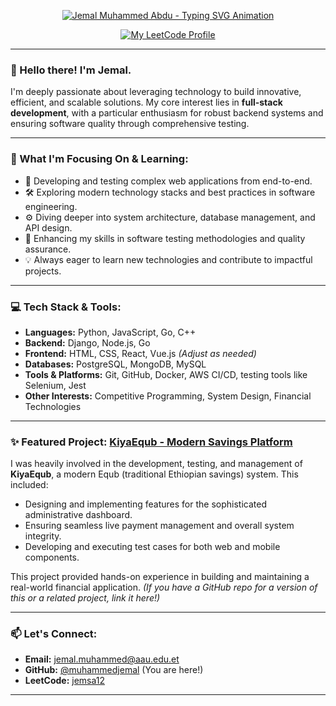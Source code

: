 <p align="center">
  <a href="https://github.com/muhammedjemal">
    <img src="https://readme-typing-svg.herokuapp.com/?lines=Jemal+Muhammed+Abdu;Full-Stack+Developer;Passionate+Problem+Solver;Building+Robust+Systems&font=Fira%20Code¢er=true&width=420&height=50&duration=4000&pause=1000" alt="Jemal Muhammed Abdu - Typing SVG Animation">
  </a>
</p>

<div align="center">

  [![My LeetCode Profile](https://img.shields.io/badge/LeetCode-jemsa12-orange?style=for-the-badge&logo=leetcode&logoColor=black)](https://leetcode.com/jemsa12/)
  <!-- Add your LinkedIn badge here if you have one and want to share it -->
  <!-- e.g., [![My LinkedIn Profile](https://img.shields.io/badge/LinkedIn-Muhammed%20Jemal-blue?style=for-the-badge&logo=linkedin&logoColor=white)](https://www.linkedin.com/in/your-linkedin-profile/) -->

</div>

---

### 👋 Hello there! I'm Jemal.

I'm deeply passionate about leveraging technology to build innovative, efficient, and scalable solutions. My core interest lies in **full-stack development**, with a particular enthusiasm for robust backend systems and ensuring software quality through comprehensive testing.

---

### 🌱 What I'm Focusing On & Learning:

*   🚀 Developing and testing complex web applications from end-to-end.
*   🛠️ Exploring modern technology stacks and best practices in software engineering.
*   ⚙️ Diving deeper into system architecture, database management, and API design.
*   🧪 Enhancing my skills in software testing methodologies and quality assurance.
*   💡 Always eager to learn new technologies and contribute to impactful projects.

---

### 💻 Tech Stack & Tools:

*   **Languages:** Python, JavaScript, Go, C++ 
*   **Backend:** Django, Node.js, Go
*   **Frontend:** HTML, CSS, React, Vue.js *(Adjust as needed)*
*   **Databases:** PostgreSQL, MongoDB, MySQL
*   **Tools & Platforms:** Git, GitHub, Docker, AWS CI/CD, testing tools like Selenium, Jest
*   **Other Interests:** Competitive Programming, System Design, Financial Technologies


---

### ✨ Featured Project: [KiyaEqub - Modern Savings Platform](http://kiyaequb.com)

I was heavily involved in the development, testing, and management of **KiyaEqub**, a modern Equb (traditional Ethiopian savings) system. This included:
*   Designing and implementing features for the sophisticated administrative dashboard.
*   Ensuring seamless live payment management and overall system integrity.
*   Developing and executing test cases for both web and mobile components.

This project provided hands-on experience in building and maintaining a real-world financial application. *(If you have a GitHub repo for a version of this or a related project, link it here!)*

---

### 📫 Let's Connect:

*   **Email:** [jemal.muhammed@aau.edu.et](mailto:jemal.muhammed@aau.edu.et)
*   **GitHub:** [@muhammedjemal](https://github.com/muhammedjemal) (You are here!)
*   **LeetCode:** [jemsa12](https://leetcode.com/jemsa12/)

---

<!---
muhammedjemal/muhammedjemal is a ✨ special ✨ repository because its `README.md` (this file) appears on your GitHub profile.
You can click the Preview link to take a look at your changes.
--->
